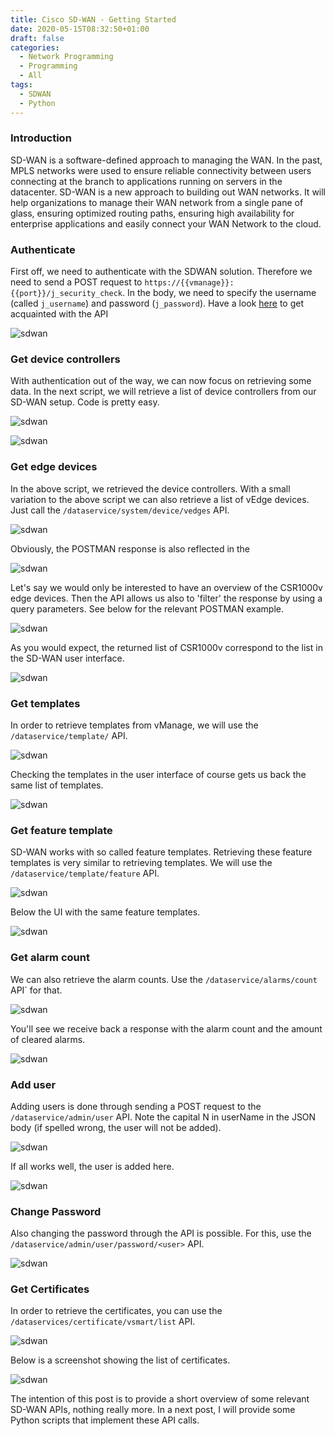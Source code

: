 ```yaml
---
title: Cisco SD-WAN - Getting Started
date: 2020-05-15T08:32:50+01:00
draft: false
categories:
  - Network Programming
  - Programming
  - All
tags:
  - SDWAN
  - Python
---
```

### Introduction

SD-WAN is a software-defined approach to managing the WAN. In the past, MPLS networks were used to ensure reliable connectivity between users connecting at the branch to applications running on servers in the datacenter. SD-WAN is a new approach to building out WAN networks. It will help organizations to manage their WAN network from a single pane of glass, ensuring optimized routing paths, ensuring high availability for enterprise applications and easily connect your WAN Network to the cloud. 

### Authenticate

First off, we need to authenticate with the SDWAN solution. Therefore we need to send a POST request to `https://{{vmanage}}:{{port}}/j_security_check`. In the body, we need to specify the username (called `j_username`) and password (`j_password`). Have a look [here](https://sdwan-docs.cisco.com/Product_Documentation/Command_Reference/Command_Reference/vManage_REST_APIs/vManage_REST_APIs_Overview/Using_the_vManage_REST_APIs) to get acquainted with the API

![sdwan](/images/2020-06-01-1.png)

### Get device controllers

With authentication out of the way, we can now focus on retrieving some data. In the next script, we will retrieve a list of device controllers from our SD-WAN setup. Code is pretty easy.

![sdwan](/images/2020-06-01-2.png)

![sdwan](/images/2020-06-01-2-a.png)

### Get edge devices
In the above script, we retrieved the device controllers. With a small variation to the above script we can also retrieve a list of vEdge devices. Just call the `/dataservice/system/device/vedges` API. 

![sdwan](/images/2020-06-01-3.png)

Obviously, the POSTMAN response is also reflected in the 

![sdwan](/images/2020-06-01-3-a.png)

Let's say we would only be interested to have an overview of the CSR1000v edge devices. Then the API allows us also to 'filter' the response by using a query parameters. See below for the relevant POSTMAN example.

![sdwan](/images/2020-06-01-4.png)

As you would expect, the returned list of CSR1000v correspond to the list in the SD-WAN user interface.

![sdwan](/images/2020-06-01-4-a.png)
 
### Get templates

In order to retrieve templates from vManage, we will use the `/dataservice/template/` API.

![sdwan](/images/2020-06-01-5.png)

Checking the templates in the user interface of course gets us back the same list of templates.

![sdwan](/images/2020-06-01-5-a.png)

### Get feature template

SD-WAN works with so called feature templates. Retrieving these feature templates is very similar to retrieving templates. We will use the `/dataservice/template/feature` API.

![sdwan](/images/2020-06-01-6.png)

Below the UI with the same feature templates.

![sdwan](/images/2020-06-01-6-a.png)

### Get alarm count

We can also retrieve the alarm counts. Use the `/dataservice/alarms/count` API` for that.

![sdwan](/images/2020-06-01-7.png)

You'll see we receive back a response with the alarm count and the amount of cleared alarms.

![sdwan](/images/2020-06-01-7-a.png)


### Add user

Adding users is done through sending a POST request to the `/dataservice/admin/user` API. Note the capital N in userName in the JSON body (if spelled wrong, the user will not be added).

![sdwan](/images/2020-06-01-8.png)

If all works well, the user is added here.

![sdwan](/images/2020-06-01-8-a.png)

### Change Password

Also changing the password through the API is possible. For this, use the `/dataservice/admin/user/password/<user>` API.

![sdwan](/images/2020-06-01-9.png)

### Get Certificates

In order to retrieve the certificates, you can use the `/dataservices/certificate/vsmart/list` API. 

![sdwan](/images/2020-06-01-10.png)

Below is a screenshot showing the list of certificates.

![sdwan](/images/2020-06-01-10-a.png)

The intention of this post is to provide a short overview of some relevant SD-WAN APIs, nothing really more. In a next post, I will provide some Python scripts that implement these API calls.

